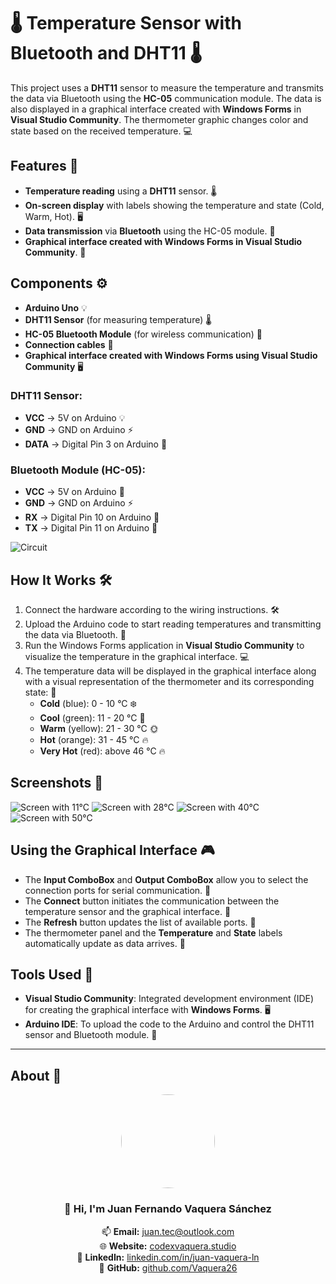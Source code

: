 # 🌡️ **Temperature Sensor with Bluetooth and DHT11** 🌡️

This project uses a **DHT11** sensor to measure the temperature and transmits the data via Bluetooth using the **HC-05** communication module. The data is also displayed in a graphical interface created with **Windows Forms** in **Visual Studio Community**. The thermometer graphic changes color and state based on the received temperature. 💻

## Features 🚀

- **Temperature reading** using a **DHT11** sensor. 🌡️
- **On-screen display** with labels showing the temperature and state (Cold, Warm, Hot). 🖥️
- **Data transmission** via **Bluetooth** using the HC-05 module. 🔗
- **Graphical interface created with Windows Forms in Visual Studio Community**. 🎨

## Components ⚙️

- **Arduino Uno** 💡
- **DHT11 Sensor** (for measuring temperature) 🌡️
- **HC-05 Bluetooth Module** (for wireless communication) 📶
- **Connection cables** 🔌
- **Graphical interface created with Windows Forms using Visual Studio Community** 🖥️

### DHT11 Sensor:

- **VCC** -> 5V on Arduino 💡
- **GND** -> GND on Arduino ⚡
- **DATA** -> Digital Pin 3 on Arduino 🔌

### Bluetooth Module (HC-05):

- **VCC** -> 5V on Arduino 🔋
- **GND** -> GND on Arduino ⚡
- **RX** -> Digital Pin 10 on Arduino 📡
- **TX** -> Digital Pin 11 on Arduino 📡

![Circuit](Arduino_Bluetooth_Sensor_Temperatura_DHT11/Circuito.jpg)

## How It Works 🛠️

1. Connect the hardware according to the wiring instructions. 🛠️
2. Upload the Arduino code to start reading temperatures and transmitting the data via Bluetooth. 📲
3. Run the Windows Forms application in **Visual Studio Community** to visualize the temperature in the graphical interface. 💻
4. The temperature data will be displayed in the graphical interface along with a visual representation of the thermometer and its corresponding state: 🌈
   - **Cold** (blue): 0 - 10 °C ❄️
   - **Cool** (green): 11 - 20 °C 🌱
   - **Warm** (yellow): 21 - 30 °C 🌞
   - **Hot** (orange): 31 - 45 °C 🔥
   - **Very Hot** (red): above 46 °C 🔥

## Screenshots 📸

![Screen with 11°C](PuertoSerie-Arduino2/Temperatura_11.jpg)
![Screen with 28°C](PuertoSerie-Arduino2/Temperatura_28.jpg)
![Screen with 40°C](PuertoSerie-Arduino2/Temperatura_40.jpg)
![Screen with 50°C](PuertoSerie-Arduino2/Temperatura_50.jpg)

## Using the Graphical Interface 🎮

- The **Input ComboBox** and **Output ComboBox** allow you to select the connection ports for serial communication. 🔌
- The **Connect** button initiates the communication between the temperature sensor and the graphical interface. 🔗
- The **Refresh** button updates the list of available ports. 🔄
- The thermometer panel and the **Temperature** and **State** labels automatically update as data arrives. 🔄

## Tools Used 🧰

- **Visual Studio Community**: Integrated development environment (IDE) for creating the graphical interface with **Windows Forms**. 🖥️
- **Arduino IDE**: To upload the code to the Arduino and control the DHT11 sensor and Bluetooth module. 🔧

---

## About 🤖
<div align="center">
  <img src="https://firebasestorage.googleapis.com/v0/b/vaquera-github.firebasestorage.app/o/Juan-Fernando-Vaquera-Sanchez-Images%2FJuan%20Fernando%20Vaquera.PNG?alt=media&token=35ba9787-1dd1-41ac-a253-d7eacb022247" width="150" style="border-radius:50%;">

  ### 👋 Hi, I'm **Juan Fernando Vaquera Sánchez**  

  📫 **Email:** [juan.tec@outlook.com](mailto:juan.tec@outlook.com)  
  🌐 **Website:** [codexvaquera.studio](https://www.codexvaquera.studio/)  
  💼 **LinkedIn:** [linkedin.com/in/juan-vaquera-ln](https://www.linkedin.com/in/juan-vaquera-ln/)  
  🐙 **GitHub:** [github.com/Vaquera26](https://github.com/Vaquera26)  
  
</div>

